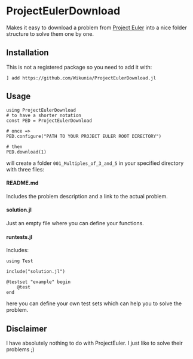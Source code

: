 # ProjectEulerDownload

Makes it easy to download a problem from [Project Euler](https://projecteuler.net/) into a nice folder structure to solve them one by one.

## Installation

This is not a registered package so you need to add it with:

```
] add https://github.com/Wikunia/ProjectEulerDownload.jl
```

## Usage

```
using ProjectEulerDownload
# to have a shorter notation
const PED = ProjectEulerDownload

# once =>
PED.configure("PATH TO YOUR PROJECT EULER ROOT DIRECTORY")

# then
PED.download(1)
```

will create a folder `001_Multiples_of_3_and_5` in your specified directory with three files:

#### README.md

Includes the problem description and a link to the actual problem.

#### solution.jl

Just an empty file where you can define your functions.

#### runtests.jl

Includes:

```
using Test

include("solution.jl")

@testset "example" begin
	@test
end
```

here you can define your own test sets which can help you to solve the problem.

## Disclaimer

I have absolutely nothing to do with ProjectEuler. I just like to solve their problems ;)

